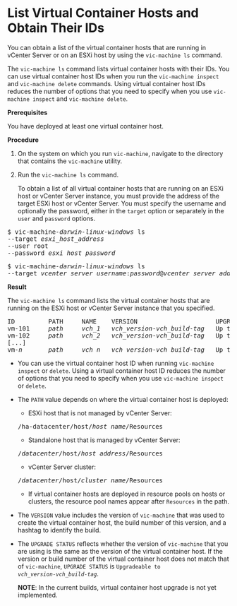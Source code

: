 # List Virtual Container Hosts and Obtain Their IDs #

You can obtain a list of the virtual container hosts that are running in vCenter Server or on an ESXi host by using the `vic-machine ls` command. 

The `vic-machine ls` command lists virtual container hosts with their IDs. You can use virtual container host IDs when you run the `vic-machine inspect` and `vic-machine delete` commands. Using virtual container host IDs reduces the number of options that you need to specify when you use `vic-machine inspect` and `vic-machine delete`.

**Prerequisites**

You have deployed at least one virtual container host.

**Procedure**

1. On the system on which you run `vic-machine`, navigate to the directory that contains the `vic-machine` utility.
2. Run the `vic-machine ls` command. 

   To obtain a list of all virtual container hosts that are running on an ESXi host or vCenter Server instance, you must provide the address of the target ESXi host or vCenter Server. You must specify the username and optionally the password, either in the `target` option or separately in the `user` and `password` options. 

  <pre>$ vic-machine<i>-darwin</i><i>-linux</i><i>-windows</i> ls
--target <i>esxi_host_address</i>
--user root
--password <i>esxi_host_password</i>
</pre>

   <pre>$ vic-machine<i>-darwin</i><i>-linux</i><i>-windows</i> ls
--target <i>vcenter_server_username</i>:<i>password</i>@<i>vcenter_server_address</i>
</pre>


**Result**

The `vic-machine ls` command lists the virtual container hosts that are running on the ESXi host or vCenter Server instance that you specified.

<pre>ID         PATH     NAME    VERSION                     UPGRADE STATUS
vm-101     <i>path</i>     <i>vch_1</i>   <i>vch_version</i>-<i>vch_build</i>-<i>tag</i>   Up to date
vm-102     <i>path</i>     <i>vch_2</i>   <i>vch_version</i>-<i>vch_build</i>-<i>tag</i>   Up to date
[...]
vm-<i>n</i>       <i>path</i>     <i>vch_n</i>   <i>vch_version</i>-<i>vch_build</i>-<i>tag</i>   Up to date
</pre>

- You can use the virtual container host ID when running `vic-machine inspect` or `delete`. Using a virtual container host ID reduces the number of options that you need to specify when you use `vic-machine inspect` or `delete`.
- The `PATH` value depends on where the virtual container host is deployed:

  - ESXi host that is not managed by vCenter Server:
  <pre>/ha-datacenter/host/<i>host_name</i>/Resources</pre>
  - Standalone host that is managed by vCenter Server: 
  <pre>/<i>datacenter</i>/host/<i>host_address</i>/Resources</pre>
  - vCenter Server cluster:
  <pre>/<i>datacenter</i>/host/<i>cluster_name</i>/Resources</pre>
  - If virtual container hosts are deployed in resource pools on hosts or clusters, the resource pool names appear after `Resources` in the path.
- The `VERSION` value includes the version of `vic-machine`  that was used to create the virtual container host, the build number of this version, and a hashtag to identify the build.
- The `UPGRADE STATUS` reflects whether the version of `vic-machine` that you are using is the same as the version of the virtual container host. If the version or build number of the virtual container host does not match that of `vic-machine`, `UPGRADE STATUS` is <code>Upgradeable to <i>vch_version</i>-<i>vch_build</i>-<i>tag</i></code>.

  **NOTE**: In the current builds, virtual container host upgrade is not yet implemented.
